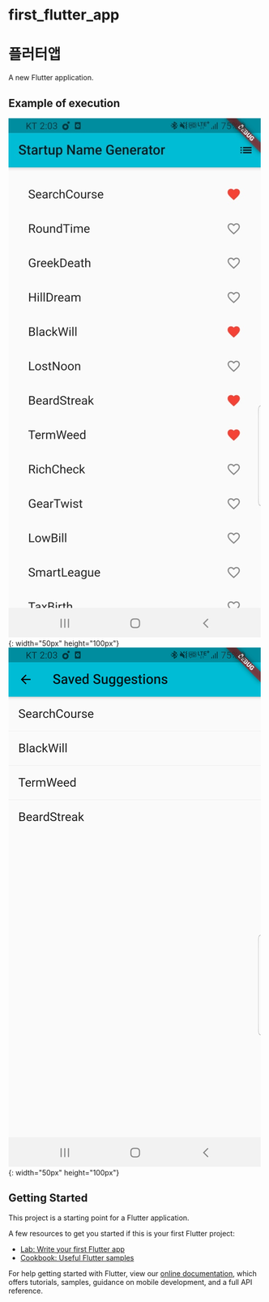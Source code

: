 # first_flutter_app
# 플러터앱 

A new Flutter application.

## Example of execution
![main](./1.jpg){: width="50px" height="100px"}
![main2](./2.jpg){: width="50px" height="100px"}


## Getting Started

This project is a starting point for a Flutter application.

A few resources to get you started if this is your first Flutter project:

- [Lab: Write your first Flutter app](https://flutter.dev/docs/get-started/codelab)
- [Cookbook: Useful Flutter samples](https://flutter.dev/docs/cookbook)

For help getting started with Flutter, view our
[online documentation](https://flutter.dev/docs), which offers tutorials,
samples, guidance on mobile development, and a full API reference.
